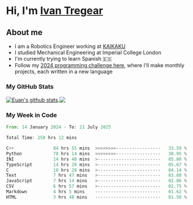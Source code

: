 # Hi, I'm [Ivan Tregear](https://www.linkedin.com/in/ivantregear/)

## About me

* I am a Robotics Engineer working at [KAIKAKU](https://github.com/KAIKAKU-AI)
* I studied Mechanical Engineering at Imperial College London
* I'm currently trying to learn Spanish :es:
* Follow my [2024 programming challenge here](https://github.com/ITregear?tab=repositories), where I'll make monthly projects, each written in a new language


### My GitHub Stats

<a href="#my-github-stats">
  <img align="center" src="https://github-readme-stats.vercel.app/api?username=itregear&count_private=true&show_icons=true&include_all_commits=true&theme=material-palenight" alt="Euan's github stats" />
</a>

<a href="#my-github-stats">
  <img align="center" src="https://github-readme-stats.vercel.app/api/top-langs/?username=itregear&layout=compact&theme=material-palenight" />
</a>

### My Week in Code
<!--START_SECTION:waka-->

```rust
From: 14 January 2024 - To: 21 July 2025

Total Time: 250 hrs 12 mins

C++               84 hrs 55 mins  >>>>>>>>-----------------   33.59 %
Python            78 hrs 14 mins  >>>>>>>>-----------------   30.95 %
INI               14 hrs 40 mins  >------------------------   05.80 %
TypeScript        14 hrs 20 mins  >------------------------   05.67 %
C                 10 hrs 28 mins  >------------------------   04.14 %
Text              7 hrs 47 mins   >------------------------   03.08 %
JavaScript        7 hrs 14 mins   >------------------------   02.86 %
CSV               6 hrs 57 mins   >------------------------   02.75 %
Markdown          4 hrs 5 mins    -------------------------   01.62 %
HTML              3 hrs 48 mins   -------------------------   01.50 %
```

<!--END_SECTION:waka-->

